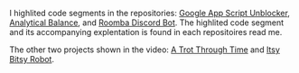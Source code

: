 I highlited code segments in the repositories: [Google App Script Unblocker](https://github.com/NathanDonagi/Google-App-Script-Unblocker), [Analytical Balance](https://github.com/NathanDonagi/Analytical-Balance), and [Roomba Discord Bot](https://github.com/NathanDonagi/Roomba-Discord-Bot). The highlited code segment and its accompanying explentation is found in each repositoires read me.

The other two projects shown in the video: [A Trot Through Time](https://github.com/NathanDonagi/A-Trot-Through-Time) and [Itsy Bitsy Robot](https://github.com/NathanDonagi/Itsy-Bitsy-Robot).
